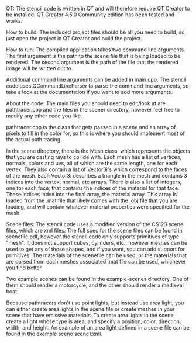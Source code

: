 QT:
The stencil code is written in QT and will therefore require QT Creator to be installed. QT Creator 4.5.0 Community edition has been tested and works.

How to build:
The included project files should be all you need to build, so just open the project in QT Creator and build the project.

How to run:
The compiled application takes two command line arguments.
The first argument is the path to the scene file that is being loaded to be rendered.
The second argument is the path of the file that the rendered image will be written out to.

Additional command line arguments can be added in main.cpp. The stencil code uses QCommandLineParser to parse the command line arguments, so take a look at the documentation if you want to add more arguments.

About the code:
The main files you should need to edit/look at are pathtracer.cpp and the files in the scene/ directory, however feel free to modify any other code you like.

pathtracer.cpp is the class that gets passed in a scene and an array of pixels to fill in the color for, so this is where you should implement most of the actual path tracing.

In the scene directory, there is the Mesh class, which represents the objects that you are casting rays to collide with. Each mesh has a list of vertices, normals, colors and uvs, all of which are the same length, one for each vertex. They also contain a list of Vector3i's which correspond to the faces of the mesh. Each Vector3i describes a triangle in the mesh and contains 3 indices into the vertex, normal, etc arrays. There is also a list of integers, one for each face, that contains the indices of the material for that face. These indices index into the final array, the material array. This array is loaded from the .mat file that likely comes with the .obj file that you are loading, and will contain whatever material properties were specified for the mesh.

Scene files:
The stencil code uses a modified version of the CS123 scene files, which are xml files. The full spec for the scene files can be found in scenefile.pdf, however the stencil code only supports primitives of type "mesh". It does not support cubes, cylinders, etc., however meshes can be used to get any of those shapes, and if you want, you can add support for primitives. The materials of the scenefile can be used, or the materials that are parsed from each meshes associated .mat file can be used, whichever you find better.

Two example scenes can be found in the example-scenes directory. One of them should render a motorcycle, and the other should render a medieval boat.

Because pathtracers don't use point lights, but instead use area light, you can either create area lights in the scene file or create meshes in your scene that have emissive materials. To create area lights in the scene, create a light whose type is area, and specify a position, color, direction, width, and height. An example of an area light defined in a scene file can be found in the example scene scene1.xml.
